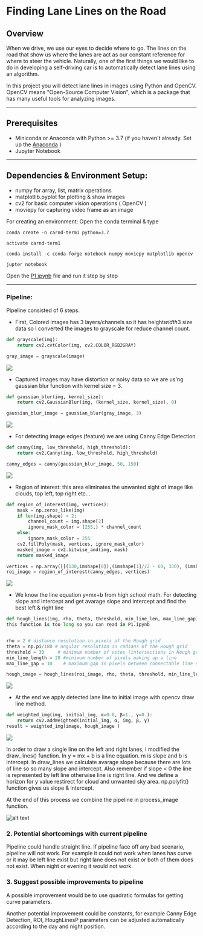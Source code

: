 # **Finding Lane Lines on the Road** 
[image1]: ./test_images_output/solidYellowCurve.jpg "Grayscale"

## Overview
When we drive, we use our eyes to decide where to go. The lines on the road that show us where the lanes are act as our constant reference for where to steer the vehicle. Naturally, one of the first things we would like to do in developing a self-driving car is to automatically detect lane lines using an algorithm.

In this project you will detect lane lines in images using Python and OpenCV. OpenCV means "Open-Source Computer Vision", which is a package that has many useful tools for analyzing images.



---
## Prerequisites

* Miniconda or Anaconda with Python >= 3.7 (if you haven't already. Set up the [Anaconda](https://www.anaconda.com/distribution/)  )
* Jupyter Notebook
---

## Dependencies & Environment Setup:  

   - numpy for array, list, matrix operations
   - matplotlib.pyplot for plotting & show images
   - cv2 for basic computer vision operations ( OpenCV  )
   - moviepy for capturing video frame as an image 

For creating an environment: Open the conda terminal & type
``` 
conda create -n carnd-term1 python=3.7
```
``` 
activate carnd-term1
```
``` 
conda install -c conda-forge notebook numpy moviepy matplotlib opencv
```
``` 
jupter notebook
```

Open the [P1.ipynb](P1.ipynb)  file and run it step by step 

---

### Pipeline:


Pipeline consisted of 6 steps. 
* First, Colored images has 3 layers/channels so it has height*width*3 size data so I converted the images to grayscale for reduce channel count.

```python 
def grayscale(img):    
    return cv2.cvtColor(img, cv2.COLOR_RGB2GRAY)

gray_image = grayscale(image)
```

<img src="./test_images_preprocess/gray_plot.png">

* Captured images may have distortion or noisy data so we are us'ng gaussian blur function with kernel size = 3. 
```python 
def gaussian_blur(img, kernel_size):
	return cv2.GaussianBlur(img, (kernel_size, kernel_size), 0)

gaussian_blur_image = gaussian_blur(gray_image, 3)
```
<img src="./test_images_preprocess/gaussian_plot.png">


* For detecting image edges (feature) we are using Canny Edge Detection 
```python 
def canny(img, low_threshold, high_threshold):
    return cv2.Canny(img, low_threshold, high_threshold)

canny_edges = canny(gaussian_blur_image, 50, 150)
```
<img src="./test_images_preprocess/canny_edges_plot.png">


* Region of interest: this area eliminates the unwanted sight of image like clouds, top left, top right etc...
```python 
def region_of_interest(img, vertices):
    mask = np.zeros_like(img)   
    if len(img.shape) > 2:
        channel_count = img.shape[2]  
        ignore_mask_color = (255,) * channel_count
    else:
        ignore_mask_color = 255
    cv2.fillPoly(mask, vertices, ignore_mask_color)
    masked_image = cv2.bitwise_and(img, mask)
    return masked_image

vertices = np.array([[(130,imshape[0]),(imshape[1]//2 - 60, 330), (imshape[1]//2 + 60, 330),(imshape[1] - 85,imshape[0])
roi_image = region_of_interest(canny_edges, vertices)
```
<img src="./test_images_preprocess/roi_plot.png">

* We know the line equation y=mx+b from high school math. For detecting slope and intercept and get avarage slope and intercept and find the best left & right line
```python 
def hough_lines(img, rho, theta, threshold, min_line_len, max_line_gap):
this function is too long so you can read in P1.ipynb


rho = 2 # distance resolution in pixels of the Hough grid
theta = np.pi/180 # angular resolution in radians of the Hough grid
threshold = 30     # minimum number of votes (intersections in Hough grid cell)
min_line_length = 20 #minimum number of pixels making up a line
max_line_gap = 10    # maximum gap in pixels between connectable line segments

hough_image = hough_lines(roi_image, rho, theta, threshold, min_line_length, max_line_gap)
```
<img src="./test_images_preprocess/hough_plot.png">

* At the end we apply detected lane line to initial image with opencv draw line method.
```python 
def weighted_img(img, initial_img, α=0.8, β=1., γ=0.):
    return cv2.addWeighted(initial_img, α, img, β, γ)
result = weighted_img(image, hough_image )
```
<img src="./test_images_preprocess/weighted_plot.png">



In order to draw a single line on the left and right lanes, I modified the draw_lines() function. In y = mx + b is a line equation. m is slope and b is intercept. In draw_lines we calculate avarage slope because there are lots of line so so many slope and intercept. Also remember if slope < 0 the line is represented by left line otherwise line is right line. And we define a horizon for y value restirect for cloud and unwanted sky area.
np.polyfit() function gives us slope & intercept.

At the end of this process we combine the pipeline in process_image function.

![alt text][image1]

### 2. Potential shortcomings with current pipeline

Pipeline could handle straight line. If pipeline face off any bad scenario, pipeline will not work. For example it could not work when lanes has curve or  it may be left line exist but right lane does not exist or both of them does not exist. When night or evening it would not work.  


### 3. Suggest possible improvements to pipeline

A possible improvement would be to use quadratic formulas for getting curve parameters.

Another potential improvement could be constants, for example Canny Edge Detection, ROI, HoughLinesP parameters can be adjusted automatically according to the day and night position.